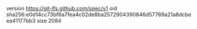 version https://git-lfs.github.com/spec/v1
oid sha256:e0d14cc73bf6a7fea4c02de8ba2572904390846d57789a21a8dcbeea41177bb3
size 2084
